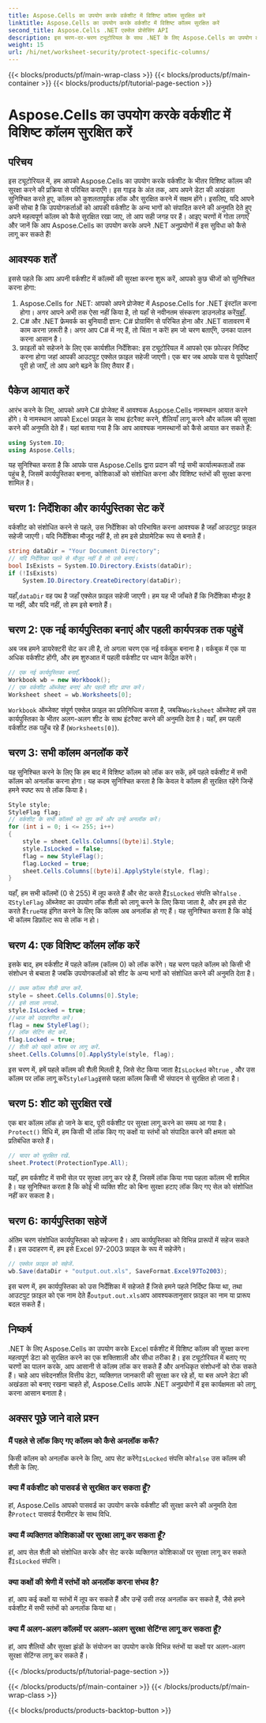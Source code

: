 ```yaml
---
title: Aspose.Cells का उपयोग करके वर्कशीट में विशिष्ट कॉलम सुरक्षित करें
linktitle: Aspose.Cells का उपयोग करके वर्कशीट में विशिष्ट कॉलम सुरक्षित करें
second_title: Aspose.Cells .NET एक्सेल प्रोसेसिंग API
description: इस चरण-दर-चरण ट्यूटोरियल के साथ .NET के लिए Aspose.Cells का उपयोग करके Excel में विशिष्ट कॉलम को सुरक्षित करना सीखें। अपने वर्कशीट डेटा को आसानी से सुरक्षित करें।
weight: 15
url: /hi/net/worksheet-security/protect-specific-columns/
---
```


{{< blocks/products/pf/main-wrap-class >}}
{{< blocks/products/pf/main-container >}}
{{< blocks/products/pf/tutorial-page-section >}}

# Aspose.Cells का उपयोग करके वर्कशीट में विशिष्ट कॉलम सुरक्षित करें

## परिचय
इस ट्यूटोरियल में, हम आपको Aspose.Cells का उपयोग करके वर्कशीट के भीतर विशिष्ट कॉलम की सुरक्षा करने की प्रक्रिया से परिचित कराएँगे। इस गाइड के अंत तक, आप अपने डेटा की अखंडता सुनिश्चित करते हुए, कॉलम को कुशलतापूर्वक लॉक और सुरक्षित करने में सक्षम होंगे। इसलिए, यदि आपने कभी सोचा है कि उपयोगकर्ताओं को आपकी वर्कशीट के अन्य भागों को संपादित करने की अनुमति देते हुए अपने महत्वपूर्ण कॉलम को कैसे सुरक्षित रखा जाए, तो आप सही जगह पर हैं।
आइए चरणों में गोता लगाएँ और जानें कि आप Aspose.Cells का उपयोग करके अपने .NET अनुप्रयोगों में इस सुविधा को कैसे लागू कर सकते हैं!
## आवश्यक शर्तें
इससे पहले कि आप अपनी वर्कशीट में कॉलमों की सुरक्षा करना शुरू करें, आपको कुछ चीजों को सुनिश्चित करना होगा:
1.  Aspose.Cells for .NET: आपको अपने प्रोजेक्ट में Aspose.Cells for .NET इंस्टॉल करना होगा। अगर आपने अभी तक ऐसा नहीं किया है, तो यहाँ से नवीनतम संस्करण डाउनलोड करें[यहाँ](https://releases.aspose.com/cells/net/).
2. C# और .NET फ्रेमवर्क का बुनियादी ज्ञान: C# प्रोग्रामिंग से परिचित होना और .NET वातावरण में काम करना ज़रूरी है। अगर आप C# में नए हैं, तो चिंता न करें! हम जो चरण बताएँगे, उनका पालन करना आसान है।
3. फ़ाइलों को सहेजने के लिए एक कार्यशील निर्देशिका: इस ट्यूटोरियल में आपको एक फ़ोल्डर निर्दिष्ट करना होगा जहां आपकी आउटपुट एक्सेल फ़ाइल सहेजी जाएगी।
एक बार जब आपके पास ये पूर्वापेक्षाएँ पूरी हो जाएँ, तो आप आगे बढ़ने के लिए तैयार हैं।
## पैकेज आयात करें
आरंभ करने के लिए, आपको अपने C# प्रोजेक्ट में आवश्यक Aspose.Cells नामस्थान आयात करने होंगे। ये नामस्थान आपको Excel फ़ाइल के साथ इंटरैक्ट करने, शैलियाँ लागू करने और कॉलम की सुरक्षा करने की अनुमति देते हैं।
यहां बताया गया है कि आप आवश्यक नामस्थानों को कैसे आयात कर सकते हैं:
```csharp
using System.IO;
using Aspose.Cells;
```
यह सुनिश्चित करता है कि आपके पास Aspose.Cells द्वारा प्रदान की गई सभी कार्यात्मकताओं तक पहुंच है, जिसमें कार्यपुस्तिका बनाना, कोशिकाओं को संशोधित करना और विशिष्ट स्तंभों की सुरक्षा करना शामिल है।
## चरण 1: निर्देशिका और कार्यपुस्तिका सेट करें
वर्कशीट को संशोधित करने से पहले, उस निर्देशिका को परिभाषित करना आवश्यक है जहाँ आउटपुट फ़ाइल सहेजी जाएगी। यदि निर्देशिका मौजूद नहीं है, तो हम इसे प्रोग्रामेटिक रूप से बनाते हैं।
```csharp
string dataDir = "Your Document Directory";
// यदि निर्देशिका पहले से मौजूद नहीं है तो उसे बनाएं।
bool IsExists = System.IO.Directory.Exists(dataDir);
if (!IsExists)
    System.IO.Directory.CreateDirectory(dataDir);
```
 यहाँ,`dataDir` वह पथ है जहाँ एक्सेल फ़ाइल सहेजी जाएगी। हम यह भी जाँचते हैं कि निर्देशिका मौजूद है या नहीं, और यदि नहीं, तो हम इसे बनाते हैं।
## चरण 2: एक नई कार्यपुस्तिका बनाएं और पहली कार्यपत्रक तक पहुंचें
अब जब हमने डायरेक्टरी सेट कर ली है, तो अगला चरण एक नई वर्कबुक बनाना है। वर्कबुक में एक या अधिक वर्कशीट होंगी, और हम शुरुआत में पहली वर्कशीट पर ध्यान केंद्रित करेंगे।
```csharp
// एक नई कार्यपुस्तिका बनाएँ.
Workbook wb = new Workbook();
// एक वर्कशीट ऑब्जेक्ट बनाएं और पहली शीट प्राप्त करें।
Worksheet sheet = wb.Worksheets[0];
```
`Workbook` ऑब्जेक्ट संपूर्ण एक्सेल फ़ाइल का प्रतिनिधित्व करता है, जबकि`Worksheet` ऑब्जेक्ट हमें उस कार्यपुस्तिका के भीतर अलग-अलग शीट के साथ इंटरैक्ट करने की अनुमति देता है। यहाँ, हम पहली वर्कशीट तक पहुँच रहे हैं (`Worksheets[0]`).
## चरण 3: सभी कॉलम अनलॉक करें
यह सुनिश्चित करने के लिए कि हम बाद में विशिष्ट कॉलम को लॉक कर सकें, हमें पहले वर्कशीट में सभी कॉलम को अनलॉक करना होगा। यह कदम सुनिश्चित करता है कि केवल वे कॉलम ही सुरक्षित रहेंगे जिन्हें हमने स्पष्ट रूप से लॉक किया है।
```csharp
Style style;
StyleFlag flag;
// वर्कशीट के सभी कॉलमों को लूप करें और उन्हें अनलॉक करें।
for (int i = 0; i <= 255; i++)
{
    style = sheet.Cells.Columns[(byte)i].Style;
    style.IsLocked = false;
    flag = new StyleFlag();
    flag.Locked = true;
    sheet.Cells.Columns[(byte)i].ApplyStyle(style, flag);
}
```
 यहाँ, हम सभी कॉलमों (0 से 255) में लूप करते हैं और सेट करते हैं`IsLocked` संपत्ति को`false` . द`StyleFlag` ऑब्जेक्ट का उपयोग लॉक शैली को लागू करने के लिए किया जाता है, और हम इसे सेट करते हैं`true`यह इंगित करने के लिए कि कॉलम अब अनलॉक हो गए हैं। यह सुनिश्चित करता है कि कोई भी कॉलम डिफ़ॉल्ट रूप से लॉक न हो।
## चरण 4: एक विशिष्ट कॉलम लॉक करें
इसके बाद, हम वर्कशीट में पहले कॉलम (कॉलम 0) को लॉक करेंगे। यह चरण पहले कॉलम को किसी भी संशोधन से बचाता है जबकि उपयोगकर्ताओं को शीट के अन्य भागों को संशोधित करने की अनुमति देता है।
```csharp
// प्रथम कॉलम शैली प्राप्त करें.
style = sheet.Cells.Columns[0].Style;
// इसे ताला लगाओ.
style.IsLocked = true;
//ध्वज को उदाहरणित करें।
flag = new StyleFlag();
// लॉक सेटिंग सेट करें.
flag.Locked = true;
// शैली को पहले कॉलम पर लागू करें.
sheet.Cells.Columns[0].ApplyStyle(style, flag);
```
 इस चरण में, हमें पहले कॉलम की शैली मिलती है, जिसे सेट किया जाता है`IsLocked` को`true` , और उस कॉलम पर लॉक लागू करें`StyleFlag`इससे पहला कॉलम किसी भी संपादन से सुरक्षित हो जाता है।
## चरण 5: शीट को सुरक्षित रखें
 एक बार कॉलम लॉक हो जाने के बाद, पूरी वर्कशीट पर सुरक्षा लागू करने का समय आ गया है।`Protect()` विधि में, हम किसी भी लॉक किए गए कक्षों या स्तंभों को संपादित करने की क्षमता को प्रतिबंधित करते हैं।
```csharp
// चादर को सुरक्षित रखें.
sheet.Protect(ProtectionType.All);
```
यहाँ, हम वर्कशीट में सभी सेल पर सुरक्षा लागू कर रहे हैं, जिसमें लॉक किया गया पहला कॉलम भी शामिल है। यह सुनिश्चित करता है कि कोई भी व्यक्ति शीट को बिना सुरक्षा हटाए लॉक किए गए सेल को संशोधित नहीं कर सकता है।
## चरण 6: कार्यपुस्तिका सहेजें
अंतिम चरण संशोधित कार्यपुस्तिका को सहेजना है। आप कार्यपुस्तिका को विभिन्न प्रारूपों में सहेज सकते हैं। इस उदाहरण में, हम इसे Excel 97-2003 फ़ाइल के रूप में सहेजेंगे।
```csharp
// एक्सेल फ़ाइल को सहेजें.
wb.Save(dataDir + "output.out.xls", SaveFormat.Excel97To2003);
```
 इस चरण में, हम कार्यपुस्तिका को उस निर्देशिका में सहेजते हैं जिसे हमने पहले निर्दिष्ट किया था, तथा आउटपुट फ़ाइल को एक नाम देते हैं`output.out.xls`आप आवश्यकतानुसार फ़ाइल का नाम या प्रारूप बदल सकते हैं।
## निष्कर्ष
.NET के लिए Aspose.Cells का उपयोग करके Excel वर्कशीट में विशिष्ट कॉलम की सुरक्षा करना महत्वपूर्ण डेटा को सुरक्षित करने का एक शक्तिशाली और सीधा तरीका है। इस ट्यूटोरियल में बताए गए चरणों का पालन करके, आप आसानी से कॉलम लॉक कर सकते हैं और अनधिकृत संशोधनों को रोक सकते हैं। चाहे आप संवेदनशील वित्तीय डेटा, व्यक्तिगत जानकारी की सुरक्षा कर रहे हों, या बस अपने डेटा की अखंडता को बनाए रखना चाहते हों, Aspose.Cells आपके .NET अनुप्रयोगों में इस कार्यक्षमता को लागू करना आसान बनाता है।
## अक्सर पूछे जाने वाले प्रश्न
### मैं पहले से लॉक किए गए कॉलम को कैसे अनलॉक करूँ?
 किसी कॉलम को अनलॉक करने के लिए, आप सेट करेंगे`IsLocked` संपत्ति को`false` उस कॉलम की शैली के लिए.
### क्या मैं वर्कशीट को पासवर्ड से सुरक्षित कर सकता हूँ?
हां, Aspose.Cells आपको पासवर्ड का उपयोग करके वर्कशीट की सुरक्षा करने की अनुमति देता है`Protect` पासवर्ड पैरामीटर के साथ विधि.
### क्या मैं व्यक्तिगत कोशिकाओं पर सुरक्षा लागू कर सकता हूँ?
 हां, आप सेल शैली को संशोधित करके और सेट करके व्यक्तिगत कोशिकाओं पर सुरक्षा लागू कर सकते हैं`IsLocked` संपत्ति।
### क्या कक्षों की श्रेणी में स्तंभों को अनलॉक करना संभव है?
हां, आप कई कक्षों या स्तंभों में लूप कर सकते हैं और उन्हें उसी तरह अनलॉक कर सकते हैं, जैसे हमने वर्कशीट में सभी स्तंभों को अनलॉक किया था।
### क्या मैं अलग-अलग कॉलमों पर अलग-अलग सुरक्षा सेटिंग्स लागू कर सकता हूँ?
हां, आप शैलियों और सुरक्षा झंडों के संयोजन का उपयोग करके विभिन्न स्तंभों या कक्षों पर अलग-अलग सुरक्षा सेटिंग्स लागू कर सकते हैं।

{{< /blocks/products/pf/tutorial-page-section >}}

{{< /blocks/products/pf/main-container >}}
{{< /blocks/products/pf/main-wrap-class >}}

{{< blocks/products/products-backtop-button >}}
